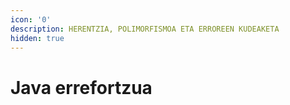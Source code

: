 ```yaml
---
icon: '0'
description: HERENTZIA, POLIMORFISMOA ETA ERROREEN KUDEAKETA
hidden: true
---
```


# Java errefortzua

